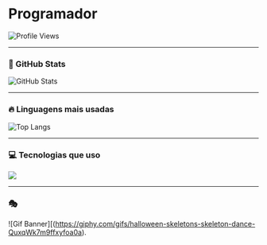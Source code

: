 # Programador

![Profile Views](https://komarev.com/ghpvc/?username=yDavidw3&color=blueviolet&style=flat)

---

### 🧠 GitHub Stats
![GitHub Stats](https://github-readme-stats.vercel.app/api?username=yDavidw3&show_icons=true&theme=dark)

---

### 🔥 Linguagens mais usadas
![Top Langs](https://github-readme-stats.vercel.app/api/top-langs/?username=yDavidw3&layout=compact&theme=dark)

---

### 💻 Tecnologias que uso
<p align="left">
  <img src="https://skillicons.dev/icons?i=java,css,javascript,python,sql" />
</p>

---

###  🎭 
![Gif Banner][(https://giphy.com/gifs/halloween-skeletons-skeleton-dance-QuxqWk7m9ffxyfoa0a).
